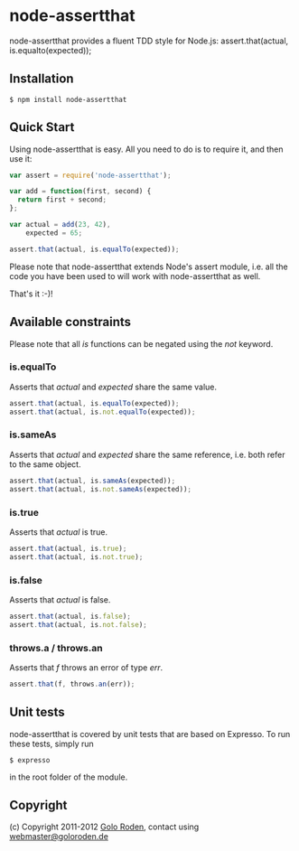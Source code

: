 # node-assertthat

node-assertthat provides a fluent TDD style for Node.js: assert.that(actual, is.equalto(expected));

## Installation

    $ npm install node-assertthat

## Quick Start

Using node-assertthat is easy. All you need to do is to require it, and then use it:

```javascript
var assert = require('node-assertthat');

var add = function(first, second) {
  return first + second;
};

var actual = add(23, 42),
    expected = 65;

assert.that(actual, is.equalTo(expected));
```

Please note that node-assertthat extends Node's assert module, i.e. all the code you have been used to will work with node-assertthat as well.

That's it :-)!

## Available constraints

Please note that all *is* functions can be negated using the *not* keyword.

### is.equalTo

Asserts that *actual* and *expected* share the same value.

```javascript
assert.that(actual, is.equalTo(expected));
assert.that(actual, is.not.equalTo(expected));
```

### is.sameAs

Asserts that *actual* and *expected* share the same reference, i.e. both refer to the same object.

```javascript
assert.that(actual, is.sameAs(expected));
assert.that(actual, is.not.sameAs(expected));
```

### is.true

Asserts that *actual* is true.

```javascript
assert.that(actual, is.true);
assert.that(actual, is.not.true);
```

### is.false

Asserts that *actual* is false.

```javascript
assert.that(actual, is.false);
assert.that(actual, is.not.false);
```

### throws.a / throws.an

Asserts that *f* throws an error of type *err*.

```javascript
assert.that(f, throws.an(err));
```

## Unit tests

node-assertthat is covered by unit tests that are based on Expresso. To run these tests, simply run

    $ expresso

in the root folder of the module.

## Copyright

(c) Copyright 2011-2012 [Golo Roden](http://www.goloroden.de), contact using webmaster@goloroden.de
